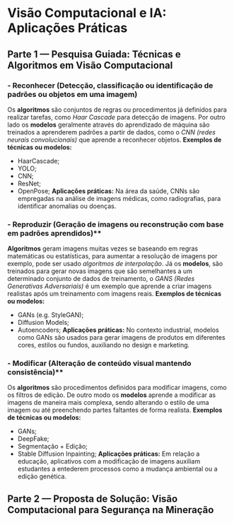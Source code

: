 # Visão Computacional e IA: Aplicações Práticas
## Parte 1 — Pesquisa Guiada: Técnicas e Algoritmos em Visão Computacional

### - Reconhecer (Detecção, classificação ou identificação de padrões ou objetos em uma imagem)
Os **algoritmos** são conjuntos de regras ou procedimentos já definidos para realizar tarefas, como *Haar Cascade* para detecção de imagens. Por outro lado os **modelos** geralmente através do aprendizado de máquina são treinados a aprenderem padrões a partir de dados, como o *CNN (redes neurais convolucionais)* que aprende a reconhecer objetos.
**Exemplos de técnicas ou modelos:**
- HaarCascade;
- YOLO;
- CNN;
- ResNet;
- OpenPose;
**Aplicações práticas:**
Na área da saúde, CNNs são empregadas na análise de imagens médicas, como radiografias, para identificar anomalias ou doenças.

### - Reproduzir (Geração de imagens ou reconstrução com base em padrões aprendidos)**
**Algoritmos** geram imagens muitas vezes se baseando em regras matemáticas ou estatísticas, para aumentar a resolução de imagens por exemplo, pode ser usado *algoritmos de interpolação*. Já os **modelos**, são treinados para gerar novas imagens que são semelhantes a um determinado conjunto de dados de treinamento, o *GANS (Redes Generativas Adversariais)* é um exemplo que aprende a criar imagens realistas após um treinamento com imagens reais.
**Exemplos de técnicas ou modelos:**
- GANs (e.g. StyleGAN);
- Diffusion Models;
- Autoencoders;
**Aplicações práticas:**
No contexto industrial, modelos como GANs são usados para gerar imagens de produtos em diferentes cores, estilos ou fundos, auxiliando no design e marketing.

### - Modificar (Alteração de conteúdo visual mantendo consistência)**
Os **algoritmos** são procedimentos definidos para modificar imagens, como os filtros de edição. De outro modo os **modelos** aprende a modificar as imagens de maneira mais complexa, sendo alterando o estilo de uma imagem ou até preenchendo partes faltantes de forma realista.
**Exemplos de técnicas ou modelos:**
- GANs;
- DeepFake;
- Segmentação + Edição;
- Stable Diffusion Inpainting;
**Aplicações práticas:**
Em relação a educação, aplicativos com a modificação de imagens auxiliam estudantes a entederem processos como a mudança ambiental ou a edição genética.

## Parte 2 — Proposta de Solução: Visão Computacional para Segurança na Mineração
